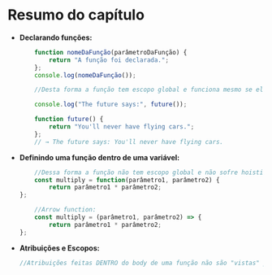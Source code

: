# Resumo do capítulo

- **Declarando funções:** 
    ```javascript
        function nomeDaFunção(parâmetroDaFunção) {
            return "A função foi declarada.";
        };
        console.log(nomeDaFunção());

        //Desta forma a função tem escopo global e funciona mesmo se ela for declarada depois do código que a usa, como pode ser visto no exemplo abaixo:

        console.log("The future says:", future());

        function future() {
            return "You'll never have flying cars.";
        };
        // → The future says: You'll never have flying cars.
    ```

- **Definindo uma função dentro de uma variável:**
    ```javascript
        //Dessa forma a função não tem escopo global e não sofre hoisting.
        const multiply = function(parâmetro1, parâmetro2) {
            return parâmetro1 * parâmetro2;
    };

        //Arrow function:
        const multiply = (parâmetro1, parâmetro2) => {
            return parâmetro1 * parâmetro2;
    };
    ```
- **Atribuições e Escopos:**
    ```javascript
    //Atribuições feitas DENTRO do body de uma função não são "vistas" pelo código do lado de fora.
    ```